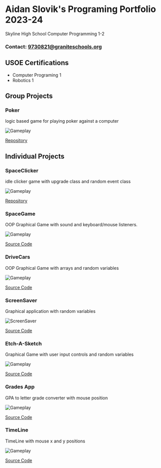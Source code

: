 # Aidan Slovik's Programing Portfolio 2023-24
Skyline High School Computer Programming 1-2

### Contact: 9730821@graniteschools.org


## USOE Certifications
* Computer Programing 1
* Robotics 1

## Group Projects 

### Poker 
logic based game for playing poker against a computer

![Gameplay](https://github.com/AidanSlovik/ComputerProgramming2023-24/blob/main/images/Poker1 "Poker gameplay")

[Repository](https://github.com/EliSlovik/poker-i-barley-know-her)  

## Individual Projects

### SpaceClicker

idle clicker game with upgrade class and random event class

![Gameplay](https://github.com/AidanSlovik/ComputerProgramming2023-24/blob/main/images/SpaceClicker1.png?raw=true "SpaceClicker gameplay")

[Repository](https://github.com/AidanSlovik/space-clicker)  


### SpaceGame
OOP Graphical Game with sound and keyboard/mouse listeners.

![Gameplay](https://github.com/AidanSlovik/ComputerProgramming2023-24/blob/main/images/sg1.png?raw=true "SpaceGame gameplay")

[Source Code](https://github.com/AidanSlovik/ComputerProgramming2023-24/blob/main/src/SpaceGame%202.zip)

### DriveCars
OOP Graphical Game with arrays and random variables

![Gameplay](https://github.com/AidanSlovik/ComputerProgramming2023-24/assets/158332992/eaf6c0b7-5743-4259-9020-5862427009be "DriveCars gameplay")

[Source Code](https://github.com/AidanSlovik/ComputerProgramming2023-24/blob/main/src/DriveCars.zip)

### ScreenSaver
Graphical application with random variables

![ScreenSaver](https://github.com/AidanSlovik/ComputerProgramming2023-24/blob/main/images/ss1.png?raw=true "screensaver")

[Source Code](https://github.com/AidanSlovik/ComputerProgramming2023-24/blob/main/src/ScreenSaver%20App.zip)

### Etch-A-Sketch
Graphical Game with user input controls and random variables

![Gameplay](https://github.com/AidanSlovik/ComputerProgramming2023-24/blob/main/images/etch1.png?raw=true "Etch-A-Sketch Gameplay")

[Source Code](https://github.com/AidanSlovik/ComputerProgramming2023-24/blob/main/src/etch-a-sketch.zip)

### Grades App
GPA to letter grade converter with mouse position 

![Gameplay](https://github.com/AidanSlovik/ComputerProgramming2023-24/blob/main/images/grades1.png?raw=true "Grades App")

[Source Code](https://github.com/AidanSlovik/ComputerProgramming2023-24/blob/main/src/grades.zip)

### TimeLine
TimeLine with mouse x and y positions

![Gameplay](https://github.com/AidanSlovik/ComputerProgramming2023-24/blob/main/images/tl1.png?raw=true "TimeLine App")

[Source Code](https://github.com/AidanSlovik/ComputerProgramming2023-24/blob/main/src/Timeline.zip)
